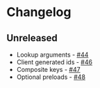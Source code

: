 # Changelog

## Unreleased

* Lookup arguments - [#44](https://github.com/Gravity-Core/graphism/pull/44) 
* Client generated ids - [#46](https://github.com/Gravity-Core/graphism/pull/46) 
* Composite keys - [#47](https://github.com/Gravity-Core/graphism/pull/47)
* Optional preloads - [#48](https://github.com/Gravity-Core/graphism/pull/48)

